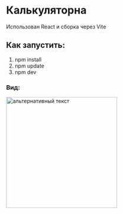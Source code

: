 # Калькуляторна
Использован React и сборка через Vite
## Как запустить:
1. npm install
2. npm update
3. npm dev
### Вид:
<img src="https://i.postimg.cc/Jhk9vWry/calculator.jpg" alt="альтернативный текст" heigh="150px" width="300px"/> 
